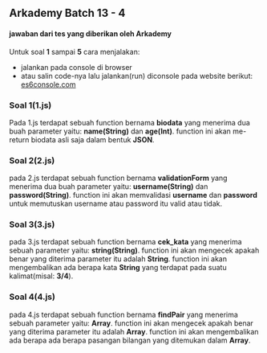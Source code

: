## Arkademy Batch 13 - 4
#### jawaban dari tes yang diberikan oleh Arkademy

Untuk soal **1** sampai **5** cara menjalakan:
* jalankan pada console di browser
* atau salin code-nya lalu jalankan(run) diconsole pada website berikut: [es6console.com](https://es6console.com/)

### Soal 1(1.js)
Pada 1.js terdapat sebuah function bernama **biodata** yang menerima dua buah parameter yaitu: **name(String)** dan **age(Int)**. function ini akan me-return biodata asli saja dalam bentuk **JSON**.

### Soal 2(2.js)
pada 2.js terdapat sebuah function bernama **validationForm** yang menerima dua buah parameter yaitu: **username(String)** dan **password(String)**. function ini akan memvalidasi **username** dan **password** untuk memutuskan username atau password itu valid atau tidak.

### Soal 3(3.js)
pada 3.js terdapat sebuah function bernama **cek_kata** yang menerima sebuah parameter yaitu: **string(String)**. function ini akan mengecek apakah benar yang diterima parameter itu adalah **String**. function ini akan mengembalikan ada berapa kata **String** yang terdapat pada suatu kalimat(misal: **3/4**).

### Soal 4(4.js)
pada 4.js terdapat sebuah function bernama **findPair** yang menerima sebuah parameter yaitu: **Array**. function ini akan mengecek apakah benar yang diterima parameter itu adalah **Array**. function ini akan mengembalikan ada berapa ada berapa pasangan bilangan yang ditemukan dalam **Array**.


